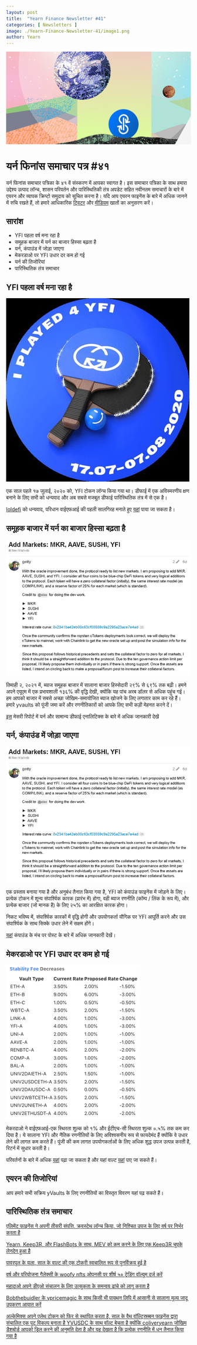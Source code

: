 ```yaml
---
layout: post
title:  "Yearn Finance Newsletter #41"
categories: [ Newsletters ]
image: ./Yearn-Finance-Newsletter-41/image1.png
author: Yearn
---
```


![alt_text](image1.png)

# यर्न फिनांस समाचार पत्र #४१

यर्न फिनांस समाचार पत्रिका के ४१ वें संस्करण में आपका स्वागत है। इस समाचार पत्रिका के साथ हमारा उद्देश्य उत्पाद लॉन्च, शासन परिवर्तन और पारिस्थितिकी तंत्र अपडेट सहित नवीनतम समाचारों के बारे में एयरन और व्यापक क्रिप्टो समुदाय को सूचित करना है। यदि आप एयरन फाइनेंस के बारे में अधिक जानने में रुचि रखते हैं, तो हमारे आधिकारिक [ट्विटर](https://twitter.com/iearnfinance) और [मीडियम](https://medium.com/iearn) खातों का अनुसरण करें। 

## सारांश

- YFI पहला वर्ष मना रहा है
- समूहक बाजार में यर्न का बाजार हिस्सा बढ़ता है
- यर्न, कंपाउंड में जोड़ा जाएगा
- मेकरडाओ पर YFI उधार दर कम हो गई
- यर्न की तिजोरियां
- पारिस्थितिक तंत्र समाचार

## YFI पहला वर्ष मना रहा है

![alt_text](image5.png)

एक साल पहले १७ जुलाई, २०२० को, YFI टोकन लॉन्च किया गया था। डीफाई में एक अविस्मरणीय क्षण बनाने के लिए सभी को धन्यवाद और अब सबसे मजबूत डीफाई पारिस्थितिक तंत्र में से एक है।

[loldefi](https://twitter.com/loldefi) को धन्यवाद, परिधान वाईएफआई की पहली सालगिरह मनाते हुए [यहां](https://ymerch.finance/) पाया जा सकता है।

## समूहक बाजार में यर्न का बाजार हिस्सा बढ़ता है

![alt_text](image3.png "image_tooltip")

तिमाही २, २०२१ में, ब्याज समूहक बाजार में सालाना बाजार हिस्सेदारी २९% से ६९% तक बढ़ी। हमने अपने एयूएम में एक प्रभावशाली १३६% की वृद्धि देखी, क्योंकि यह पांच अरब डॉलर से अधिक पहुंच गई। हम आपको बाजार में सबसे अच्छा जोखिम-समायोजित ब्याज खोजने के लिए लगातार काम कर रहे हैं। हमारे yvaults को पूंजी जमा करें और रणनीतिकारों को आपके लिए सभी कड़ी मेहनत करने दें।

[इस](https://messari.io/article/q2-21-defi-review?utm_source=ryanwatkins_&utm_medium=tweet&utm_campaign=q2-21-defi-review) मेसरी रिपोर्ट में यर्न और सामान्य डीफाई एनालिटिक्स के बारे में अधिक जानकारी देखें

## यर्न, कंपाउंड में जोड़ा जाएगा

![alt_text](image3.png)

एक प्रस्ताव बनाया गया है और अनुबंध तैनात किया गया है, YFI को कंपाउंड फाइनेंस में जोड़ने के लिए। प्रत्येक टोकन में शून्य संपार्श्विक कारक (प्रारंभ में) होगा, वही ब्याज रणनीति (कॉम्प / लिंक के रूप में), और प्रत्येक बाजार (जो मानक है) के लिए २५% का आरक्षित कारक होगा।

निकट भविष्य में, संपार्श्विक कारकों में वृद्धि होगी और उपयोगकर्ता यौगिक पर YFI आपूर्ति करने और उस संपार्श्विक के साथ सिक्के उधार लेने में सक्षम होंगे।

[यहां](https://www.comp.xyz/t/add-markets-mkr-aave-sushi-yfi/1977) कंपाउंड के मंच पर पोस्ट के बारे में अधिक जानकारी देखें।

## मेकरडाओ पर YFI उधार दर कम हो गई

![alt_text](image2.png)

मेकरदाओ ने वाईएफआई-एक स्थिरता शुल्क को १% और ईटीएच-सी स्थिरता शुल्क ०.५% तक कम कर दिया है। ये सालाना YFI और नैतिक रणनीतियों के लिए अविश्वसनीय रूप से फायदेमंद हैं क्योंकि वे उधार लेने की लागत कम करते हैं। पूंजी की कम लागत उपयोगकर्ताओं के लिए अधिक शुद्ध उपज उत्पन्न करती है, रिटर्न में सुधार करती है।

परिवर्तनों के बारे में अधिक [यहां](https://forum.makerdao.com/t/maker-relay-ep-53/9305) पढ़ा जा सकता है और यहां वाल्ट [यहां](https://yearn.finance/vaults) पाए जा सकते हैं।

## एयरन की तिजोरियां

आप हमारे सभी सक्रिय yVaults के लिए रणनीतियों का विस्तृत विवरण यहां पढ़ सकते हैं।

## पारिस्थितिक तंत्र समाचार

[एलिमेंट फाइनेंस ने अपनी तीसरी संपत्ति, क्र्वस्टेथ लॉन्च किया, जो निश्चित उपज के लिए वर्ष पर निर्भर करता है](https://twitter.com/element_fi/status/1414990472569831427)

[Yearn, Keep3R, और FlashBots के साथ, MEV को कम करने के लिए एक Keep3R चुपके लेनदेन हुआ है](https://twitter.com/lbertenasco/status/1415016369771491330)

[पावरपूल के यला, साल के वाल्ट की एक टोकरी स्वचालित रूप से पुनर्विक्रय हुई है](https://twitter.com/powerpoolcvp/status/1414682829359812615)

[वर्ष और परियोजना गैलेक्सी के woofy nfts ओपनसी पर शीर्ष ५० ट्रेडिंग वॉल्यूम दर्ज करें](https://twitter.com/ProjectGalaxyHQ/status/1414868634862710789)

[महादाओ अपने डीएओ संचालन के लिए उत्सुकता के समन्वय ढांचे को लागू करता है](https://twitter.com/TheMahaDAO/status/1414620121528680451)

[Bobthebuidler के ypricemagic के साथ किसी भी पायथन लिपि में आसानी से सालाना मूल्य जादू उपकरण आयात करें](https://github.com/BobTheBuidler/ypricemagic)

[अल्केमिक्स अपने एलेथ टोकन को फिर से स्थापित करता है, साल के वैथ वॉल्ट्स्रिब्बन फाइनेंस द्वारा संचालित एक पुट विकल्प बनाता है YVUSDC के साथ वॉल्ट बेचता है क्योंकि coliveryearn जोखिम डैशबोर्ड आपको ड्रिल करने की अनुमति देता है और यह देखता है कि प्रत्येक रणनीति में धन तैनात किया गया है](https://twitter.com/AlchemixFi/status/1414647769470443521)
